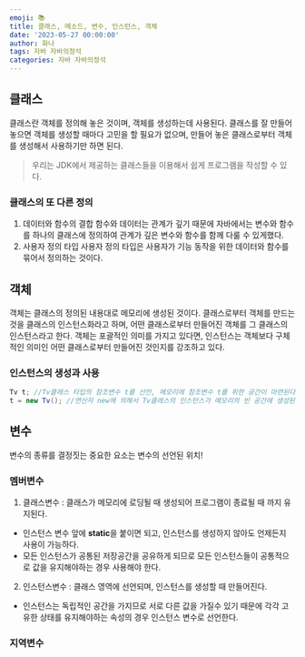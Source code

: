 ```yaml
---
emoji: 📚
title: 클래스, 메소드, 변수, 인스턴스, 객체
date: '2023-05-27 00:00:00'
author: 화나
tags: 자바 자바의정석
categories: 자바 자바의정석
---
```


## 클래스

클래스란 객체를 정의해 놓은 것이며, 객체를 생성하는데 사용된다.
클래스를 잘 만들어 놓으면 객체를 생성할 때마다 고민을 할 필요가 없으며, 만들어 놓은 클래스로부터 객체를 생성해서 사용하기만 하면 된다.

> 우리는 JDK에서 제공하는 클래스들을 이용해서 쉽게 프로그램을 작성할 수 있다.

### 클래스의 또 다른 정의

1. 데이터와 함수의 결합
   함수와 데이터는 관계가 깊기 때문에 자바에서는 변수와 함수를 하나의 클래스에 정의하여 관계가 깊은 변수와 함수를 함께 다룰 수 있게했다.
2. 사용자 정의 타입
   사용자 정의 타입은 사용자가 기능 동작을 위한 데이터와 함수를 묶어서 정의하는 것이다.

## 객체

객체는 클래스의 정의된 내용대로 메모리에 생성된 것이다.
클래스로부터 객체를 만드는 것을 클래스의 인스턴스화라고 하며, 어떤 클래스로부터 만들어진 객체를 그 클래스의 인스턴스라고 한다.
객체는 포괄적인 의미를 가지고 있다면, 인스턴스는 객체보다 구체적인 의미인 어떤 클래스로부터 만들어진 것인지를 강조하고 있다.

### 인스턴스의 생성과 사용

```java
Tv t; //Tv클래스 타입의 참조변수 t를 선언, 메모리에 참조변수 t를 위한 공간이 마련된다. 아직 인스턴스가 생성되지 않았으므로 참조변수로 아무것도 할 수 없다.
t = new Tv(); //연산자 new에 의해서 Tv클래스의 인스턴스가 메모리의 빈 공간에 생성된다. 대입연산자 = 에 의해서 생성된 객체의 주소값이 참조변수 t에 저장된다. 이제 참조변수 t를 통해서 인스턴스에 접근할 수 있다.
```

## 변수

변수의 종류를 결정짓는 중요한 요소는 변수의 선언된 위치!

### 멤버변수

1. 클래스변수 : 클래스가 메모리에 로딩될 때 생성되어 프로그램이 종료될 때 까지 유지된다.

- 인스턴스 변수 앞에 **static**을 붙이면 되고, 인스턴스를 생성하지 않아도 언제든지 사용이 가능하다.
- 모든 인스턴스가 공통된 저장공간을 공유하게 되므로 모든 인스턴스들이 공통적으로 값을 유지해야하는 경우 사용해야 한다.

2. 인스턴스변수 : 클래스 영역에 선언되며, 인스턴스를 생성할 때 만들어진다.

- 인스턴스는 독립적인 공간을 가지므로 서로 다른 값을 가질수 있기 때문에 각각 고유한 상태를 유지해야하는 속성의 경우 인스턴스 변수로 선언한다.

### 지역변수

```toc

```
